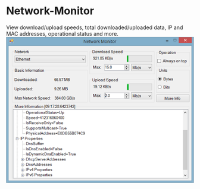 # Network-Monitor
View download/upload speeds, total downloaded/uploaded data, IP and MAC addresses, operational status and more.
![alt tag](/Screenshot.png)
